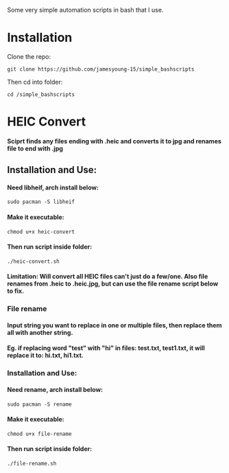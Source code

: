 Some very simple automation scripts in bash that I use.

# Installation
Clone the repo:
```
git clone https://github.com/jamesyoung-15/simple_bashscripts
```
Then cd into folder:
```
cd /simple_bashscripts
```

# HEIC Convert
#### Sciprt finds any files ending with .heic and converts it to jpg and renames file to end with .jpg
## Installation and Use:
#### Need libheif, arch install below:
```
sudo pacman -S libheif
```
#### Make it executable:
```
chmod u+x heic-convert
```
#### Then run script inside folder:
```
./heic-convert.sh
```
#### Limitation: Will convert all HEIC files can't just do a few/one. Also file renames from .heic to .heic.jpg, but can use the file rename script below to fix.

### File rename
#### Input string you want to replace in one or multiple files, then replace them all with another string. 
#### Eg. if replacing word "test" with "hi" in files: test.txt, test1.txt, it will replace it to: hi.txt, hi1.txt. 
### Installation and Use:
####  Need rename, arch install below:
```
sudo pacman -S rename
```
#### Make it executable:
```
chmod u+x file-rename
```
#### Then run script inside folder:
```
./file-rename.sh
```
